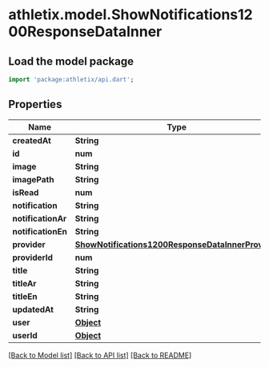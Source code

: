 # athletix.model.ShowNotifications1200ResponseDataInner

## Load the model package
```dart
import 'package:athletix/api.dart';
```

## Properties
Name | Type | Description | Notes
------------ | ------------- | ------------- | -------------
**createdAt** | **String** |  | [optional] 
**id** | **num** |  | [optional] 
**image** | **String** |  | [optional] 
**imagePath** | **String** |  | [optional] 
**isRead** | **num** |  | [optional] 
**notification** | **String** |  | [optional] 
**notificationAr** | **String** |  | [optional] 
**notificationEn** | **String** |  | [optional] 
**provider** | [**ShowNotifications1200ResponseDataInnerProvider**](ShowNotifications1200ResponseDataInnerProvider.md) |  | [optional] 
**providerId** | **num** |  | [optional] 
**title** | **String** |  | [optional] 
**titleAr** | **String** |  | [optional] 
**titleEn** | **String** |  | [optional] 
**updatedAt** | **String** |  | [optional] 
**user** | [**Object**](.md) |  | [optional] 
**userId** | [**Object**](.md) |  | [optional] 

[[Back to Model list]](../README.md#documentation-for-models) [[Back to API list]](../README.md#documentation-for-api-endpoints) [[Back to README]](../README.md)


